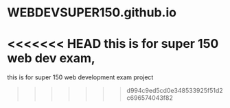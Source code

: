 # WEBDEVSUPER150.github.io
<<<<<<< HEAD
 this is for super 150 web dev exam,
=======
 this is for super 150 web development exam project
>>>>>>> d994c9ed5cd0e348533925f51d2c696574043f82
